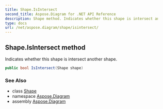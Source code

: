 ```yaml
---
title: Shape.IsIntersect
second_title: Aspose.Diagram for .NET API Reference
description: Shape method. Indicates whether this shape is intersect another shape
type: docs
url: /net/aspose.diagram/shape/isintersect/
---
```

## Shape.IsIntersect method

Indicates whether this shape is intersect another shape.

```csharp
public bool IsIntersect(Shape shape)
```

### See Also

* class [Shape](../)
* namespace [Aspose.Diagram](../../shape/)
* assembly [Aspose.Diagram](../../../)


